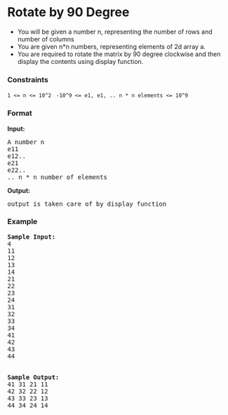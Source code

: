 <h1>Rotate by 90 Degree</h1>

<div>
  <ul>
    <li>You will be given a number n, representing the number of rows and number of columns</li>
<li> You are given n*n numbers, representing elements of 2d array a.</li>
<li>You are required to rotate the matrix by 90 degree clockwise and then display the contents using display function.</li>
  </ul>
</div>

<h3>Constraints</h3>
<code>1 <= n <= 10^2 </code>
<code>-10^9 <= e1, e1, .. n * n elements <= 10^9</code>

<h3>Format</h3>
<strong>Input:</strong>
<pre>
A number n
e11
e12..
e21
e22..
.. n * n number of elements
</pre>

<strong>Output:</strong>
<pre>
output is taken care of by display function
</pre>

<h3>Example</h3>
<pre>
<strong>Sample Input:</strong>
4
11
12
13
14
21
22
23
24
31
32
33
34
41
42
43
44
<br>
<strong>Sample Output:</strong>
41 31 21 11
42 32 22 12
43 33 23 13
44 34 24 14
</pre>
